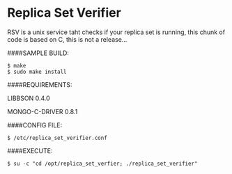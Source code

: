 Replica Set Verifier
====================

RSV is a unix service taht checks if your replica set is running, this chunk of code is based on C, this is not a release...

####SAMPLE BUILD:

    $ make
    $ sudo make install

####REQUIREMENTS:

LIBBSON 0.4.0

MONGO-C-DRIVER 0.8.1

####CONFIG FILE:

    $ /etc/replica_set_verifier.conf 

####EXECUTE:

    $ su -c "cd /opt/replica_set_verfier; ./replica_set_verifier"
